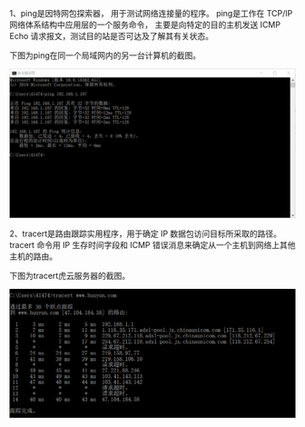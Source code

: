 1、ping是因特网包探索器， 用于测试网络连接量的程序。 ping是工作在 TCP/IP网络体系结构中应用层的一个服务命令， 主要是向特定的目的主机发送 ICMP Echo 请求报文，测试目的站是否可达及了解其有关状态。

下图为ping在同一个局域网内的另一台计算机的截图。

![ping截图](pic\ping.png)

2、tracert是路由跟踪实用程序，用于确定 IP 数据包访问目标所采取的路径。tracert 命令用 IP 生存时间字段和 ICMP 错误消息来确定从一个主机到网络上其他主机的路由。

下图为tracert虎云服务器的截图。

![tracert截图](pic\tracert.png)